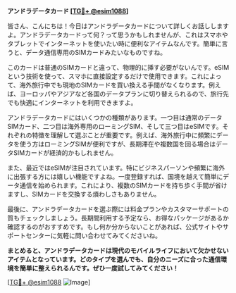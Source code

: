 **アンドラデータカード [[TG💪+ @esim1088](https://t.me/s/esim1088)]**

皆さん、こんにちは！今日はアンドラデータカードについて詳しくお話ししますよ。アンドラデータカードって何？って思うかもしれませんが、これはスマホやタブレットでインターネットを使いたい時に便利なアイテムなんです。簡単に言うと、データ通信専用のSIMカードみたいなものですね。

このカードは普通のSIMカードと違って、物理的に挿す必要がないんです。eSIMという技術を使って、スマホに直接設定するだけで使用できます。これによって、海外旅行中でも現地のSIMカードを買い換える手間がなくなります。例えば、ヨーロッパやアジアなど各国のデータプランに切り替えられるので、旅行先でも快適にインターネットを利用できますよ。

アンドラデータカードにはいくつかの種類があります。一つ目は通常のデータSIMカード、二つ目は海外専用のローミングSIM、そして三つ目はeSIMです。それぞれの特徴を理解して選ぶことが重要です。例えば、海外旅行中に頻繁にデータを使う方はローミングSIMが便利ですが、長期滞在や複数国を回る場合はデータSIMカードが経済的かもしれません。

また、最近ではeSIMが注目されています。特にビジネスパーソンや頻繁に海外に出張する方には嬉しい機能ですよね。一度登録すれば、国境を越えて簡単にデータ通信を始められます。これにより、複数のSIMカードを持ち歩く手間が省けますし、SIMカードを交換する煩わしさもありません。

最後に、アンドラデータカードを選ぶ際には料金プランやカスタマーサポートの質もチェックしましょう。長期間利用する予定なら、お得なパッケージがあるか確認するのがおすすめです。もし何か分からないことがあれば、公式サイトやサポートセンターに気軽に問い合わせてみてくださいね。

**まとめると、アンドラデータカードは現代のモバイルライフにおいて欠かせないアイテムとなっています。どのタイプを選んでも、自分のニーズに合った通信環境を簡単に整えられるんです。ぜひ一度試してみてください！**

[[TG💪+ @esim1088](https://t.me/s/esim1088) ![Image](https://i.postimg.cc/Y0z9fWf4/image.png)]